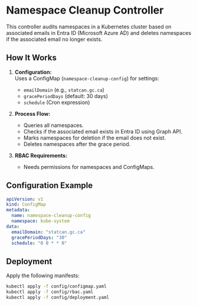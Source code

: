 # Namespace Cleanup Controller

This controller audits namespaces in a Kubernetes cluster based on associated emails in Entra ID (Microsoft Azure AD) and deletes namespaces if the associated email no longer exists.

## How It Works

1. **Configuration:**  
   Uses a ConfigMap (`namespace-cleanup-config`) for settings:
   - `emailDomain` (e.g., `statcan.gc.ca`)
   - `gracePeriodDays` (default: 30 days)
   - `schedule` (Cron expression)

2. **Process Flow:**
   - Queries all namespaces.
   - Checks if the associated email exists in Entra ID using Graph API.
   - Marks namespaces for deletion if the email does not exist.
   - Deletes namespaces after the grace period.

3. **RBAC Requirements:**
   - Needs permissions for namespaces and ConfigMaps.

## Configuration Example

```yaml
apiVersion: v1
kind: ConfigMap
metadata:
  name: namespace-cleanup-config
  namespace: kube-system
data:
  emailDomain: "statcan.gc.ca"
  gracePeriodDays: "30"
  schedule: "0 0 * * 0"
```

## Deployment

Apply the following manifests:

```bash
kubectl apply -f config/configmap.yaml
kubectl apply -f config/rbac.yaml
kubectl apply -f config/deployment.yaml
```
